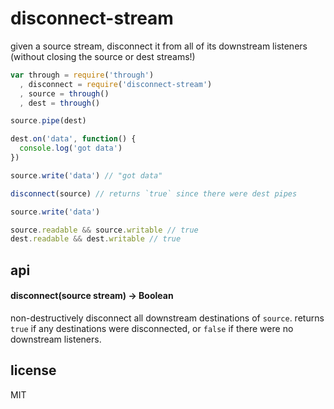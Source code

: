 # disconnect-stream

given a source stream, disconnect it from all of its
downstream listeners (without closing the source or dest
streams!)

```javascript
var through = require('through')
  , disconnect = require('disconnect-stream')
  , source = through()
  , dest = through()

source.pipe(dest)

dest.on('data', function() {
  console.log('got data')
})

source.write('data') // "got data"

disconnect(source) // returns `true` since there were dest pipes

source.write('data')

source.readable && source.writable // true
dest.readable && dest.writable // true

```

## api

#### disconnect(source stream) -> Boolean

non-destructively disconnect all downstream destinations of `source`.
returns `true` if any destinations were disconnected, or `false` if there
were no downstream listeners.

## license

MIT
